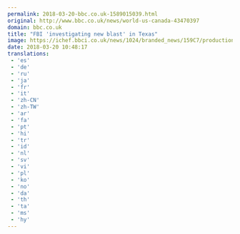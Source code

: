 ```yaml
---
permalink: 2018-03-20-bbc.co.uk-1589015039.html
original: http://www.bbc.co.uk/news/world-us-canada-43470397
domain: bbc.co.uk
title: "FBI 'investigating new blast' in Texas"
image: https://ichef.bbci.co.uk/news/1024/branded_news/159C7/production/_100491588_mediaitem100491587.jpg
date: 2018-03-20 10:48:17
translations: 
 - 'es'
 - 'de'
 - 'ru'
 - 'ja'
 - 'fr'
 - 'it'
 - 'zh-CN'
 - 'zh-TW'
 - 'ar'
 - 'fa'
 - 'pt'
 - 'hi'
 - 'tr'
 - 'id'
 - 'nl'
 - 'sv'
 - 'vi'
 - 'pl'
 - 'ko'
 - 'no'
 - 'da'
 - 'th'
 - 'ta'
 - 'ms'
 - 'hy'
---
```


